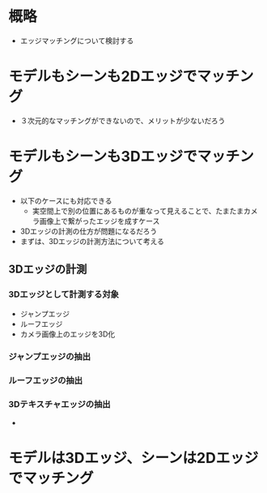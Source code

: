 # 概略

* エッジマッチングについて検討する

# モデルもシーンも2Dエッジでマッチング

* ３次元的なマッチングができないので、メリットが少ないだろう

# モデルもシーンも3Dエッジでマッチング

* 以下のケースにも対応できる
  * 実空間上で別の位置にあるものが重なって見えることで、たまたまカメラ画像上で繋がったエッジを成すケース
* 3Dエッジの計測の仕方が問題になるだろう
* まずは、3Dエッジの計測方法について考える

## 3Dエッジの計測

### 3Dエッジとして計測する対象

* ジャンプエッジ
* ルーフエッジ
* カメラ画像上のエッジを3D化

### ジャンプエッジの抽出

### ルーフエッジの抽出

### 3Dテキスチャエッジの抽出

* 




# モデルは3Dエッジ、シーンは2Dエッジでマッチング

